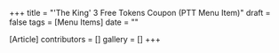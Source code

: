 +++
title = "'The King' 3 Free Tokens Coupon (PTT Menu Item)"
draft = false
tags = [Menu Items]
date = ""

[Article]
contributors = []
gallery = []
+++